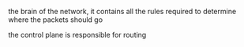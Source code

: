 the brain of the network, it contains all the rules required to determine where the packets should go


the control plane is responsible for routing
